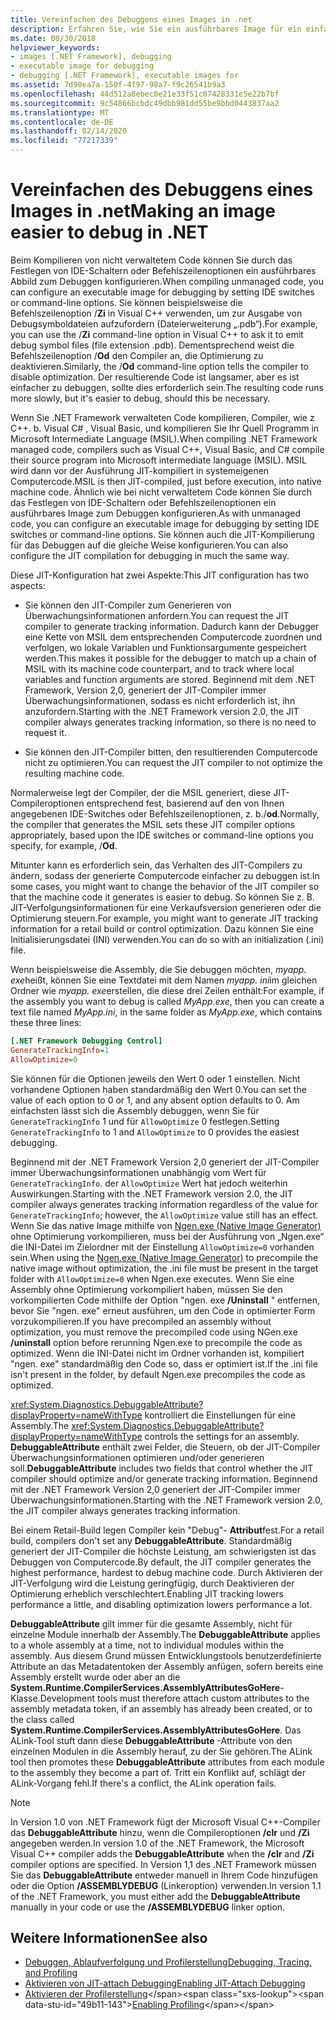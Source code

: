 ```yaml
---
title: Vereinfachen des Debuggens eines Images in .net
description: Erfahren Sie, wie Sie ein ausführbares Image für ein einfacheres Debuggen mithilfe von IDE-Switches und Befehlszeilenoptionen konfigurieren.
ms.date: 08/30/2018
helpviewer_keywords:
- images [.NET Framework], debugging
- executable image for debugging
- debugging [.NET Framework], executable images for
ms.assetid: 7d90ea7a-150f-4f97-98a7-f9c26541b9a3
ms.openlocfilehash: 44d512a8ebec0e21e33f51c07428331e5e22b7bf
ms.sourcegitcommit: 9c54866bcbdc49dbb981dd55be9bbd0443837aa2
ms.translationtype: MT
ms.contentlocale: de-DE
ms.lasthandoff: 02/14/2020
ms.locfileid: "77217339"
---
```

# <a name="making-an-image-easier-to-debug-in-net"></a><span data-ttu-id="49b11-103">Vereinfachen des Debuggens eines Images in .net</span><span class="sxs-lookup"><span data-stu-id="49b11-103">Making an image easier to debug in .NET</span></span>

<span data-ttu-id="49b11-104">Beim Kompilieren von nicht verwaltetem Code können Sie durch das Festlegen von IDE-Schaltern oder Befehlszeilenoptionen ein ausführbares Abbild zum Debuggen konfigurieren.</span><span class="sxs-lookup"><span data-stu-id="49b11-104">When compiling unmanaged code, you can configure an executable image for debugging by setting IDE switches or command-line options.</span></span> <span data-ttu-id="49b11-105">Sie können beispielsweise die Befehlszeilenoption /**Zi** in Visual C++ verwenden, um zur Ausgabe von Debugsymboldateien aufzufordern (Dateierweiterung „.pdb“).</span><span class="sxs-lookup"><span data-stu-id="49b11-105">For example, you can use the /**Zi** command-line option in Visual C++ to ask it to emit debug symbol files (file extension .pdb).</span></span> <span data-ttu-id="49b11-106">Dementsprechend weist die Befehlszeilenoption /**Od** den Compiler an, die Optimierung zu deaktivieren.</span><span class="sxs-lookup"><span data-stu-id="49b11-106">Similarly, the /**Od** command-line option tells the compiler to disable optimization.</span></span> <span data-ttu-id="49b11-107">Der resultierende Code ist langsamer, aber es ist einfacher zu debuggen, sollte dies erforderlich sein.</span><span class="sxs-lookup"><span data-stu-id="49b11-107">The resulting code runs more slowly, but it's easier to debug, should this be necessary.</span></span>

<span data-ttu-id="49b11-108">Wenn Sie .NET Framework verwalteten Code kompilieren, Compiler, wie z C++. b. Visual C# , Visual Basic, und kompilieren Sie Ihr Quell Programm in Microsoft Intermediate Language (MSIL).</span><span class="sxs-lookup"><span data-stu-id="49b11-108">When compiling .NET Framework managed code, compilers such as Visual C++, Visual Basic, and C# compile their source program into Microsoft intermediate language (MSIL).</span></span> <span data-ttu-id="49b11-109">MSIL wird dann vor der Ausführung JIT-kompiliert in systemeigenen Computercode.</span><span class="sxs-lookup"><span data-stu-id="49b11-109">MSIL is then JIT-compiled, just before execution, into native machine code.</span></span> <span data-ttu-id="49b11-110">Ähnlich wie bei nicht verwaltetem Code können Sie durch das Festlegen von IDE-Schaltern oder Befehlszeilenoptionen ein ausführbares Image zum Debuggen konfigurieren.</span><span class="sxs-lookup"><span data-stu-id="49b11-110">As with unmanaged code, you can configure an executable image for debugging by setting IDE switches or command-line options.</span></span> <span data-ttu-id="49b11-111">Sie können auch die JIT-Kompilierung für das Debuggen auf die gleiche Weise konfigurieren.</span><span class="sxs-lookup"><span data-stu-id="49b11-111">You can also configure the JIT compilation for debugging in much the same way.</span></span>

<span data-ttu-id="49b11-112">Diese JIT-Konfiguration hat zwei Aspekte:</span><span class="sxs-lookup"><span data-stu-id="49b11-112">This JIT configuration has two aspects:</span></span>

- <span data-ttu-id="49b11-113">Sie können den JIT-Compiler zum Generieren von Überwachungsinformationen anfordern.</span><span class="sxs-lookup"><span data-stu-id="49b11-113">You can request the JIT compiler to generate tracking information.</span></span> <span data-ttu-id="49b11-114">Dadurch kann der Debugger eine Kette von MSIL dem entsprechenden Computercode zuordnen und verfolgen, wo lokale Variablen und Funktionsargumente gespeichert werden.</span><span class="sxs-lookup"><span data-stu-id="49b11-114">This makes it possible for the debugger to match up a chain of MSIL with its machine code counterpart, and to track where local variables and function arguments are stored.</span></span> <span data-ttu-id="49b11-115">Beginnend mit dem .NET Framework, Version 2,0, generiert der JIT-Compiler immer Überwachungsinformationen, sodass es nicht erforderlich ist, ihn anzufordern.</span><span class="sxs-lookup"><span data-stu-id="49b11-115">Starting with the .NET Framework version 2.0, the JIT compiler always generates tracking information, so there is no need to request it.</span></span>

- <span data-ttu-id="49b11-116">Sie können den JIT-Compiler bitten, den resultierenden Computercode nicht zu optimieren.</span><span class="sxs-lookup"><span data-stu-id="49b11-116">You can request the JIT compiler to not optimize the resulting machine code.</span></span>

<span data-ttu-id="49b11-117">Normalerweise legt der Compiler, der die MSIL generiert, diese JIT-Compileroptionen entsprechend fest, basierend auf den von Ihnen angegebenen IDE-Switches oder Befehlszeilenoptionen, z. b./**od**.</span><span class="sxs-lookup"><span data-stu-id="49b11-117">Normally, the compiler that generates the MSIL sets these JIT compiler options appropriately, based upon the IDE switches or command-line options you specify, for example, /**Od**.</span></span>

<span data-ttu-id="49b11-118">Mitunter kann es erforderlich sein, das Verhalten des JIT-Compilers zu ändern, sodass der generierte Computercode einfacher zu debuggen ist.</span><span class="sxs-lookup"><span data-stu-id="49b11-118">In some cases, you might want to change the behavior of the JIT compiler so that the machine code it generates is easier to debug.</span></span> <span data-ttu-id="49b11-119">So können Sie z. B. JIT-Verfolgungsinformationen für eine Verkaufsversion generieren oder die Optimierung steuern.</span><span class="sxs-lookup"><span data-stu-id="49b11-119">For example, you might want to generate JIT tracking information for a retail build or control optimization.</span></span> <span data-ttu-id="49b11-120">Dazu können Sie eine Initialisierungsdatei (INI) verwenden.</span><span class="sxs-lookup"><span data-stu-id="49b11-120">You can do so with an initialization (.ini) file.</span></span>

<span data-ttu-id="49b11-121">Wenn beispielsweise die Assembly, die Sie debuggen möchten, *myapp. exe*heißt, können Sie eine Textdatei mit dem Namen *myapp. ini*im gleichen Ordner wie *myapp. exe*erstellen, die diese drei Zeilen enthält:</span><span class="sxs-lookup"><span data-stu-id="49b11-121">For example, if the assembly you want to debug is called *MyApp.exe*, then you can create a text file named *MyApp.ini*, in the same folder as *MyApp.exe*, which contains these three lines:</span></span>

```ini
[.NET Framework Debugging Control]
GenerateTrackingInfo=1
AllowOptimize=0
```

<span data-ttu-id="49b11-122">Sie können für die Optionen jeweils den Wert 0 oder 1 einstellen. Nicht vorhandene Optionen haben standardmäßig den Wert 0.</span><span class="sxs-lookup"><span data-stu-id="49b11-122">You can set the value of each option to 0 or 1, and any absent option defaults to 0.</span></span> <span data-ttu-id="49b11-123">Am einfachsten lässt sich die Assembly debuggen, wenn Sie für `GenerateTrackingInfo` 1 und für `AllowOptimize` 0 festlegen.</span><span class="sxs-lookup"><span data-stu-id="49b11-123">Setting `GenerateTrackingInfo` to 1 and `AllowOptimize` to 0 provides the easiest debugging.</span></span>

<span data-ttu-id="49b11-124">Beginnend mit der .NET Framework Version 2,0 generiert der JIT-Compiler immer Überwachungsinformationen unabhängig vom Wert für `GenerateTrackingInfo`. der `AllowOptimize` Wert hat jedoch weiterhin Auswirkungen.</span><span class="sxs-lookup"><span data-stu-id="49b11-124">Starting with the .NET Framework version 2.0, the JIT compiler always generates tracking information regardless of the value for `GenerateTrackingInfo`; however, the `AllowOptimize` value still has an effect.</span></span> <span data-ttu-id="49b11-125">Wenn Sie das native Image mithilfe von [Ngen.exe (Native Image Generator)](../tools/ngen-exe-native-image-generator.md) ohne Optimierung vorkompilieren, muss bei der Ausführung von „Ngen.exe“ die INI-Datei im Zielordner mit der Einstellung `AllowOptimize=0` vorhanden sein.</span><span class="sxs-lookup"><span data-stu-id="49b11-125">When using the [Ngen.exe (Native Image Generator)](../tools/ngen-exe-native-image-generator.md) to precompile the native image without optimization, the .ini file must be present in the target folder with `AllowOptimize=0` when Ngen.exe executes.</span></span> <span data-ttu-id="49b11-126">Wenn Sie eine Assembly ohne Optimierung vorkompiliert haben, müssen Sie den vorkompilierten Code mithilfe der Option "ngen. exe **/Uninstall** " entfernen, bevor Sie "ngen. exe" erneut ausführen, um den Code in optimierter Form vorzukompilieren.</span><span class="sxs-lookup"><span data-stu-id="49b11-126">If you have precompiled an assembly without optimization, you must remove the precompiled code using NGen.exe **/uninstall** option before rerunning Ngen.exe to precompile the code as optimized.</span></span> <span data-ttu-id="49b11-127">Wenn die INI-Datei nicht im Ordner vorhanden ist, kompiliert "ngen. exe" standardmäßig den Code so, dass er optimiert ist.</span><span class="sxs-lookup"><span data-stu-id="49b11-127">If the .ini file isn't present in the folder, by default Ngen.exe precompiles the code as optimized.</span></span>

<span data-ttu-id="49b11-128"><xref:System.Diagnostics.DebuggableAttribute?displayProperty=nameWithType> kontrolliert die Einstellungen für eine Assembly.</span><span class="sxs-lookup"><span data-stu-id="49b11-128">The <xref:System.Diagnostics.DebuggableAttribute?displayProperty=nameWithType> controls the settings for an assembly.</span></span> <span data-ttu-id="49b11-129">**DebuggableAttribute** enthält zwei Felder, die Steuern, ob der JIT-Compiler Überwachungsinformationen optimieren und/oder generieren soll.</span><span class="sxs-lookup"><span data-stu-id="49b11-129">**DebuggableAttribute** includes two fields that control whether the JIT compiler should optimize and/or generate tracking information.</span></span> <span data-ttu-id="49b11-130">Beginnend mit der .NET Framework Version 2,0 generiert der JIT-Compiler immer Überwachungsinformationen.</span><span class="sxs-lookup"><span data-stu-id="49b11-130">Starting with the .NET Framework version 2.0, the JIT compiler always generates tracking information.</span></span>

<span data-ttu-id="49b11-131">Bei einem Retail-Build legen Compiler kein "Debug"- **Attribut**fest.</span><span class="sxs-lookup"><span data-stu-id="49b11-131">For a retail build, compilers don't set any **DebuggableAttribute**.</span></span> <span data-ttu-id="49b11-132">Standardmäßig generiert der JIT-Compiler die höchste Leistung, am schwierigsten ist das Debuggen von Computercode.</span><span class="sxs-lookup"><span data-stu-id="49b11-132">By default, the JIT compiler generates the highest performance, hardest to debug machine code.</span></span> <span data-ttu-id="49b11-133">Durch Aktivieren der JIT-Verfolgung wird die Leistung geringfügig, durch Deaktivieren der Optimierung erheblich verschlechtert.</span><span class="sxs-lookup"><span data-stu-id="49b11-133">Enabling JIT tracking lowers performance a little, and disabling optimization lowers performance a lot.</span></span>

<span data-ttu-id="49b11-134">**DebuggableAttribute** gilt immer für die gesamte Assembly, nicht für einzelne Module innerhalb der Assembly.</span><span class="sxs-lookup"><span data-stu-id="49b11-134">The **DebuggableAttribute** applies to a whole assembly at a time, not to individual modules within the assembly.</span></span> <span data-ttu-id="49b11-135">Aus diesem Grund müssen Entwicklungstools benutzerdefinierte Attribute an das Metadatentoken der Assembly anfügen, sofern bereits eine Assembly erstellt wurde oder aber an die **System.Runtime.CompilerServices.AssemblyAttributesGoHere**-Klasse.</span><span class="sxs-lookup"><span data-stu-id="49b11-135">Development tools must therefore attach custom attributes to the assembly metadata token, if an assembly has already been created, or to the class called **System.Runtime.CompilerServices.AssemblyAttributesGoHere**.</span></span> <span data-ttu-id="49b11-136">Das ALink-Tool stuft dann diese **DebuggableAttribute** -Attribute von den einzelnen Modulen in die Assembly herauf, zu der Sie gehören.</span><span class="sxs-lookup"><span data-stu-id="49b11-136">The ALink tool then promotes these **DebuggableAttribute** attributes from each module to the assembly they become a part of.</span></span> <span data-ttu-id="49b11-137">Tritt ein Konflikt auf, schlägt der ALink-Vorgang fehl.</span><span class="sxs-lookup"><span data-stu-id="49b11-137">If there's a conflict, the ALink operation fails.</span></span>

> [!NOTE]
> <span data-ttu-id="49b11-138">In Version 1.0 von .NET Framework fügt der Microsoft Visual C++-Compiler das **DebuggableAttribute** hinzu, wenn die Compileroptionen **/clr** und **/Zi** angegeben werden.</span><span class="sxs-lookup"><span data-stu-id="49b11-138">In version 1.0 of the .NET Framework, the Microsoft Visual C++ compiler adds the **DebuggableAttribute** when the **/clr** and **/Zi** compiler options are specified.</span></span> <span data-ttu-id="49b11-139">In Version 1,1 des .NET Framework müssen Sie das **DebuggableAttribute** entweder manuell in Ihrem Code hinzufügen oder die Option **/ASSEMBLYDEBUG** (Linkeroption) verwenden.</span><span class="sxs-lookup"><span data-stu-id="49b11-139">In version 1.1 of the .NET Framework, you must either add the **DebuggableAttribute** manually in your code or use the **/ASSEMBLYDEBUG** linker option.</span></span>

## <a name="see-also"></a><span data-ttu-id="49b11-140">Weitere Informationen</span><span class="sxs-lookup"><span data-stu-id="49b11-140">See also</span></span>

- [<span data-ttu-id="49b11-141">Debuggen, Ablaufverfolgung und Profilerstellung</span><span class="sxs-lookup"><span data-stu-id="49b11-141">Debugging, Tracing, and Profiling</span></span>](index.md)
- [<span data-ttu-id="49b11-142">Aktivieren von JIT-attach Debugging</span><span class="sxs-lookup"><span data-stu-id="49b11-142">Enabling JIT-Attach Debugging</span></span>](enabling-jit-attach-debugging.md)
- <span data-ttu-id="49b11-143">[Aktivieren der Profilerstellung](https://docs.microsoft.com/previous-versions/dotnet/netframework-4.0/s5ec0es1(v=vs.100))</span><span class="sxs-lookup"><span data-stu-id="49b11-143">[Enabling Profiling](https://docs.microsoft.com/previous-versions/dotnet/netframework-4.0/s5ec0es1(v=vs.100))</span></span>
